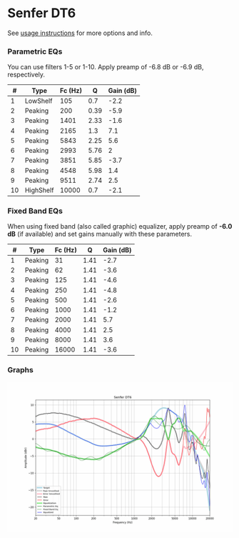 # Senfer DT6
See [usage instructions](https://github.com/jaakkopasanen/AutoEq#usage) for more options and info.

### Parametric EQs
You can use filters 1-5 or 1-10. Apply preamp of -6.8 dB or -6.9 dB, respectively.

|   # | Type      |   Fc (Hz) |    Q |   Gain (dB) |
|-----|-----------|-----------|------|-------------|
|   1 | LowShelf  |       105 | 0.7  |        -2.2 |
|   2 | Peaking   |       200 | 0.39 |        -5.9 |
|   3 | Peaking   |      1401 | 2.33 |        -1.6 |
|   4 | Peaking   |      2165 | 1.3  |         7.1 |
|   5 | Peaking   |      5843 | 2.25 |         5.6 |
|   6 | Peaking   |      2993 | 5.76 |         2   |
|   7 | Peaking   |      3851 | 5.85 |        -3.7 |
|   8 | Peaking   |      4548 | 5.98 |         1.4 |
|   9 | Peaking   |      9511 | 2.74 |         2.5 |
|  10 | HighShelf |     10000 | 0.7  |        -2.1 |

### Fixed Band EQs
When using fixed band (also called graphic) equalizer, apply preamp of **-6.0 dB** (if available) and set gains manually with these parameters.

|   # | Type    |   Fc (Hz) |    Q |   Gain (dB) |
|-----|---------|-----------|------|-------------|
|   1 | Peaking |        31 | 1.41 |        -2.7 |
|   2 | Peaking |        62 | 1.41 |        -3.6 |
|   3 | Peaking |       125 | 1.41 |        -4.6 |
|   4 | Peaking |       250 | 1.41 |        -4.8 |
|   5 | Peaking |       500 | 1.41 |        -2.6 |
|   6 | Peaking |      1000 | 1.41 |        -1.2 |
|   7 | Peaking |      2000 | 1.41 |         5.7 |
|   8 | Peaking |      4000 | 1.41 |         2.5 |
|   9 | Peaking |      8000 | 1.41 |         3.6 |
|  10 | Peaking |     16000 | 1.41 |        -3.6 |

### Graphs
![](./Senfer%20DT6.png)
